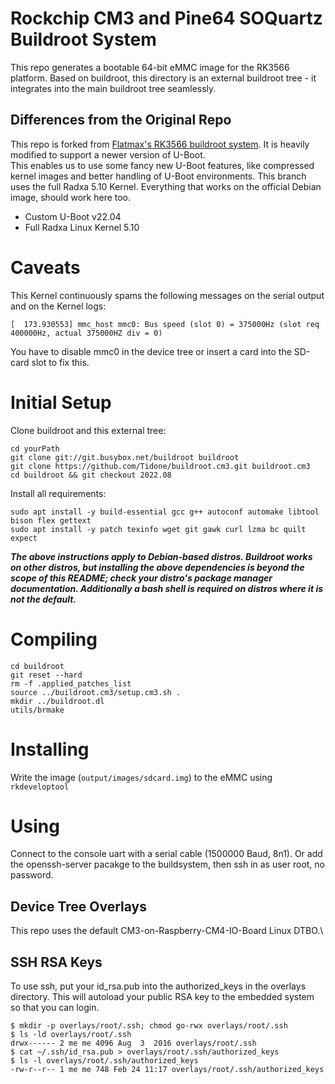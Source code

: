 # Rockchip CM3 and Pine64 SOQuartz Buildroot System

This repo generates a bootable 64-bit eMMC image for the RK3566 platform.
Based on buildroot, this directory is an external buildroot tree - it integrates into the main buildroot tree seamlessly.

## Differences from the Original Repo

This repo is forked from [Flatmax's RK3566 buildroot system](https://github.com/flatmax/buildroot.rockchip).
It is heavily modified to support a newer version of U-Boot.\
This enables us to use some fancy new U-Boot features, like compressed kernel images and better handling of U-Boot environments.
This branch uses the full Radxa 5.10 Kernel. Everything that works on the official Debian image, should work here too.

- Custom U-Boot v22.04
- Full Radxa Linux Kernel 5.10

# Caveats

This Kernel continuously spams the following messages on the serial output and on the Kernel logs:
```
[  173.930553] mmc_host mmc0: Bus speed (slot 0) = 375000Hz (slot req 400000Hz, actual 375000HZ div = 0)
```
You have to disable mmc0 in the device tree or insert a card into the SD-card slot to fix this.

# Initial Setup

Clone buildroot and this external tree:

```
cd yourPath
git clone git://git.busybox.net/buildroot buildroot
git clone https://github.com/Tidone/buildroot.cm3.git buildroot.cm3
cd buildroot && git checkout 2022.08
```

Install all requirements:
```
sudo apt install -y build-essential gcc g++ autoconf automake libtool bison flex gettext
sudo apt install -y patch texinfo wget git gawk curl lzma bc quilt expect
```

***The above instructions apply to Debian-based distros. Buildroot works on other distros, but installing the above dependencies is beyond the scope of this README; check your distro's package manager documentation.  Additionally a bash shell is required on distros where it is not the default.***


# Compiling

```
cd buildroot
git reset --hard
rm -f .applied_patches_list
source ../buildroot.cm3/setup.cm3.sh .
mkdir ../buildroot.dl
utils/brmake
```

# Installing

Write the image (`output/images/sdcard.img`) to the eMMC using `rkdeveloptool`

# Using

Connect to the console uart with a serial cable (1500000 Baud, 8n1). Or add the openssh-server pacakge to the buildsystem, then ssh in as user root, no password.

## Device Tree Overlays

This repo uses the default CM3-on-Raspberry-CM4-IO-Board Linux DTBO.\

## SSH RSA Keys

To use ssh, put your id_rsa.pub into the authorized_keys in the overlays directory. This will autoload your public RSA key to the embedded system so that you can login.
```
$ mkdir -p overlays/root/.ssh; chmod go-rwx overlays/root/.ssh
$ ls -ld overlays/root/.ssh
drwx------ 2 me me 4096 Aug  3  2016 overlays/root/.ssh
$ cat ~/.ssh/id_rsa.pub > overlays/root/.ssh/authorized_keys
$ ls -l overlays/root/.ssh/authorized_keys
-rw-r--r-- 1 me me 748 Feb 24 11:17 overlays/root/.ssh/authorized_keys
```
